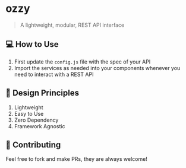 # ozzy
> A lightweight, modular, REST API interface

## 💻 How to Use
1. First update the `config.js` file with the spec of your API
2. Import the services as needed into your components whenever you
need to interact with a REST API

## 🤝 Design Principles
1. Lightweight
2. Easy to Use
3. Zero Dependency
4. Framework Agnostic

## 🔨 Contributing
Feel free to fork and make PRs, they are always welcome!